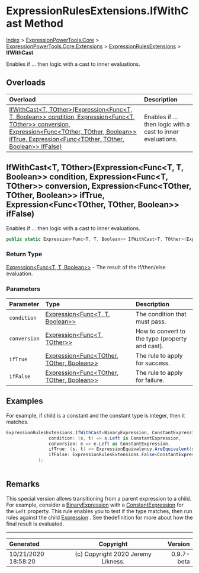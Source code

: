 ﻿# ExpressionRulesExtensions.IfWithCast Method

[Index](../index.md) > [ExpressionPowerTools.Core](ExpressionPowerTools.Core.a.md) > [ExpressionPowerTools.Core.Extensions](ExpressionPowerTools.Core.Extensions.n.md) > [ExpressionRulesExtensions](ExpressionPowerTools.Core.Extensions.ExpressionRulesExtensions.cs.md) > **IfWithCast**

Enables if ... then logic with a cast to inner evaluations.

## Overloads

| Overload | Description |
| :-- | :-- |
| [IfWithCast&lt;T, TOther>(Expression&lt;Func&lt;T, T, Boolean>> condition, Expression&lt;Func&lt;T, TOther>> conversion, Expression&lt;Func&lt;TOther, TOther, Boolean>> ifTrue, Expression&lt;Func&lt;TOther, TOther, Boolean>> ifFalse)](#ifwithcastt-totherexpressionfunct-t-boolean-condition-expressionfunct-tother-conversion-expressionfunctother-tother-boolean-iftrue-expressionfunctother-tother-boolean-iffalse) | Enables if ... then logic with a cast to inner evaluations. |
## IfWithCast&lt;T, TOther>(Expression&lt;Func&lt;T, T, Boolean>> condition, Expression&lt;Func&lt;T, TOther>> conversion, Expression&lt;Func&lt;TOther, TOther, Boolean>> ifTrue, Expression&lt;Func&lt;TOther, TOther, Boolean>> ifFalse)

Enables if ... then logic with a cast to inner evaluations.

```csharp
public static Expression<Func<T, T, Boolean>> IfWithCast<T, TOther>(Expression<Func<T, T, Boolean>> condition, Expression<Func<T, TOther>> conversion, Expression<Func<TOther, TOther, Boolean>> ifTrue, Expression<Func<TOther, TOther, Boolean>> ifFalse)
```

### Return Type

 [Expression&lt;Func&lt;T, T, Boolean>>](https://docs.microsoft.com/dotnet/api/system.linq.expressions.expression-1)  - The result of the if/then/else evaluation.

### Parameters

| Parameter | Type | Description |
| :-- | :-- | :-- |
| `condition` | [Expression&lt;Func&lt;T, T, Boolean>>](https://docs.microsoft.com/dotnet/api/system.linq.expressions.expression-1) | The condition that must pass. |
| `conversion` | [Expression&lt;Func&lt;T, TOther>>](https://docs.microsoft.com/dotnet/api/system.linq.expressions.expression-1) | How to convert to the type (property and cast). |
| `ifTrue` | [Expression&lt;Func&lt;TOther, TOther, Boolean>>](https://docs.microsoft.com/dotnet/api/system.linq.expressions.expression-1) | The rule to apply for success. |
| `ifFalse` | [Expression&lt;Func&lt;TOther, TOther, Boolean>>](https://docs.microsoft.com/dotnet/api/system.linq.expressions.expression-1) | The rule to apply for failure. |


## Examples

For example, if child is a constant and the constant type is integer, then it matches.

```csharp
ExpressionRulesExtensions.IfWithCast<BinaryExpression, ConstantExpression>(
                condition: (s, t) => s.Left is ConstantExpression,
                conversion: e => e.Left as ConstantExpression,
                ifTrue: (s, t) => ExpressionEquivalency.AreEquivalent(s, t), // runs as ConstantExpression
                ifFalse: ExpressionRulesExtensions.False<ConstantExpression>()).Compile();
            );
            
```

## Remarks

This special version allows transitioning from a parent expression to a child. For example,
            consider a [BinaryExpression](https://docs.microsoft.com/dotnet/api/system.linq.expressions.binaryexpression) with a [ConstantExpression](https://docs.microsoft.com/dotnet/api/system.linq.expressions.constantexpression) for the `Left` property. This rule enables you to test if the type matches, then run rules
            against the child [Expression](https://docs.microsoft.com/dotnet/api/system.linq.expressions.expression) . See thedefinition for more about how the final result is evaluated.


---

| Generated | Copyright | Version |
| :-- | :-: | --: |
| 10/21/2020 18:58:20 | (c) Copyright 2020 Jeremy Likness. | 0.9.7-beta |
